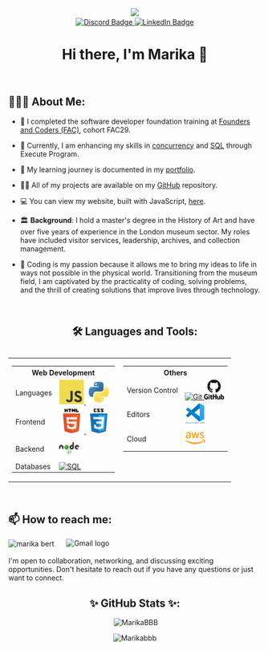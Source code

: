 <div id="header" align='center'>
        <img src="https://media0.giphy.com/media/IOaLEhOlGiuwDRqgul/giphy.gif?cid=ecf05e47z9wkekxpeglaw9n6699ex7t5y9zbtnv8zyh47zpe&ep=v1_stickers_search&rid=giphy.gif&ct=s" width="250"/>
    </div>
<div id="badges" align='center'>
        <a href="https://discord.gg/D2eeJaRF">
                <img src="https://img.shields.io/badge/Discord-7289DA?style=for-the-badge&logo=discord&logoColor=white" alt="Discord Badge"/>
    <a href="https://www.linkedin.com/in/marika-bert/">
            <img src="https://img.shields.io/badge/LinkedIn-blue?style=for-the-badge&logo=linkedin&logoColor=white" alt="LinkedIn Badge"/>
    </a>
</div>

<div align="center"> 
<h1 align="center", font-size: "4em">Hi there, I'm Marika 👋</h1>
</div>

<br>
<h2 align="left">👨🏻‍💻 About Me:</h2>

- 🌱 I completed the software developer foundation training at [Founders and Coders (FAC)](https://www.foundersandcoders.com/), cohort FAC29.
  
- 🧠 Currently, I am enhancing my skills in [concurrency](https://www.executeprogram.com/courses/javascript-concurrency) and [SQL](https://www.executeprogram.com/courses/sql) through Execute Program.
  
- 📓 My learning journey is documented in my [portfolio](https://github.com/FAC29A/Marika_Portfolio/blob/main/README.md).

- 👨‍💻 All of my projects are available on my [GitHub](https://github.com/stars/MarikaBBB/lists/projects) repository.
  
- 💻 You can view my website, built with JavaScript, [here](https://marikabbb.github.io/Portfolio-website/).
  
- 🏛️ **Background**: I hold a master's degree in the History of Art and have over five years of experience in the London museum sector. My roles have included visitor services, leadership, archives, and collection management.

- 🌟 Coding is my passion because it allows me to bring my ideas to life in ways not possible in the physical world. Transitioning from the museum field, I am captivated by the practicality of coding, solving problems, and the thrill of creating solutions that improve lives through technology.
  <!-- I'm now crafting code, leveraging my diverse background to create innovative solutions with a strong commitment to accessibility and inclusion.-->
<br>


<h2 align="center">🛠️ Languages and Tools:</h2>
<div style="display: flex; justify-content: space-between;"> 

<table width="100%"align="center">
  <tr>
    <!-- Left Table -->
    <td valign="top" width="50%">
      <table>
        <tr>
          <th colspan="2">Web Development</th>
        </tr>
        <tr>
          <td>Languages</td>
          <td>
            <a href="https://developer.mozilla.org/en-US/docs/Web/JavaScript" target="_blank" rel="noreferrer">
              <img src="https://raw.githubusercontent.com/devicons/devicon/master/icons/javascript/javascript-original.svg" alt="JavaScript" width="50" height="50"/>
            </a>
            <a href="https://www.python.org" target="_blank" rel="noreferrer">
              <img src="https://raw.githubusercontent.com/devicons/devicon/master/icons/python/python-original.svg" alt="Python" width="50" height="50"/>
            </a>
          </td>
        </tr>
        <tr>
          <td>Frontend</td>
          <td>
            <a href="https://www.w3.org/html/" target="_blank" rel="noreferrer">
              <img src="https://raw.githubusercontent.com/devicons/devicon/master/icons/html5/html5-original-wordmark.svg" alt="HTML5" width="50" height="50"/>
            </a>
            <a href="https://www.w3schools.com/css/" target="_blank" rel="noreferrer">
              <img src="https://raw.githubusercontent.com/devicons/devicon/master/icons/css3/css3-original-wordmark.svg" alt="CSS3" width="50" height="50"/>
            </a>
          </td>
        </tr>
        <tr>
          <td>Backend</td>
          <td>
            <a href="https://nodejs.org/" target="_blank" rel="noreferrer">
              <img src="https://raw.githubusercontent.com/devicons/devicon/1119b9f84c0290e0f0b38982099a2bd027a48bf1/icons/nodejs/nodejs-original-wordmark.svg" alt="Node.js" height="40" width="40" />
            </a>
          </td>
                   <tr>
          <td>Databases</td>
          <td>
            <!-- ... icons ... -->
             <a href="https://www.w3schools.com/sql/" target="_blank" rel="noreferrer">
        <img src="https://ojt.com/wp-content/uploads/2021/08/sql.png" alt="SQL" width="50" height="50"/>
      </a>
          </td>
        </tr>
        </tr>
      </table>
    </td>
    <!-- Right Table -->
    <td valign="top" width="50%">
      <table>
        <tr>
          <th colspan="2">Others</th>
        </tr>
        <tr>
          <td>Version Control</td>
          <td>
            <a href="https://git-scm.com/" target="_blank" rel="noreferrer">
              <img src="https://www.vectorlogo.zone/logos/git-scm/git-scm-icon.svg" alt="Git" width="40" height="40"/>
            </a>
            <a href="https://github.com/" target="_blank" rel="noreferrer">
              <img src="https://raw.githubusercontent.com/devicons/devicon/master/icons/github/github-original-wordmark.svg" alt="GitHub" width="40" height="40"/>
            </a>
          </td>
        </tr>
        <tr>
          <td>Editors</td>
          <td>
            <a href="https://code.visualstudio.com/" target="_blank" rel="noreferrer">
              <img src="https://raw.githubusercontent.com/devicons/devicon/master/icons/vscode/vscode-original-wordmark.svg" alt="Visual Studio Code" width="40" height="40"/>
            </a>
          </td>
        </tr>
        <tr>
          <td>Cloud</td>
          <td>
            <a href="https://aws.amazon.com/" target="_blank" rel="noreferrer">
              <img src="https://raw.githubusercontent.com/devicons/devicon/1119b9f84c0290e0f0b38982099a2bd027a48bf1/icons/amazonwebservices/amazonwebservices-plain-wordmark.svg" alt="Amazon Web Services" height="40" width="40"/>
            </a>
          </td>
        </tr>
      </table>
    </td>
  </tr>
</table>

</div>
<br>

<h2 align="left">📫 How to reach me:</h2>
<div align="left">
  <a href="https://www.linkedin.com/in/marika-bert/" target="_blank" style="text-decoration: none;">
    <img src="https://raw.githubusercontent.com/rahuldkjain/github-profile-readme-generator/master/src/images/icons/Social/linked-in-alt.svg" alt="marika bert" height="40" width="40" style="vertical-align: middle; margin-right: 20px;">
  </a>
  <a href="mailto:bertellimarika87@gmail.com" style="text-decoration: none; vertical-align: top;">
    <img src="https://logolook.net/wp-content/uploads/2021/06/Gmail-Logo.png" alt="Gmail logo" height="40" width="55">
  </a>
</div>

<br>
I'm open to collaboration, networking, and discussing exciting opportunities. Don't hesitate to reach out if you have any questions or just want to connect.

<br>

<h2 align="center">✨ GitHub Stats ✨:</h2>
<div align="center">
<p style="margin-button="20px;">&nbsp;<img src="https://github-readme-stats.vercel.app/api?username=MarikaBBB&show_icons=true&locale=en" alt="MarikaBBB" /></p>
<p><img src="https://github-readme-streak-stats.herokuapp.com/?user=MarikaBBB&" alt="Marikabbb" /></p> 
</div>


                                                                                                                                                                                                                                                                                                                                                                                                                                                                                                                                                                                                                                                                                                                                                                                                     


<!---
MarikaBBB/MarikaBBB is a ✨ special ✨ repository because its `README.md` (this file) appears on your GitHub profile.
You can click the Preview link to take a look at your changes.

- 👋 Hi, I’m @MarikaBBB
- 👀 I’m interested in ...
- 🌱 I’m currently learning ...
- 💞️ I’m looking to collaborate on ...
- 📫 How to reach me ...

<p align="left"> <a href="https://github.com/ryo-ma/github-profile-trophy"><img src="https://github-profile-trophy.vercel.app/?username=MarikaBBB" alt="MarikaBBB" /></a> </p>
--->
